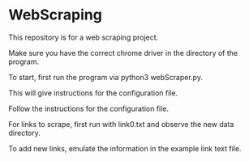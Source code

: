# WebScraping
This repository is for a web scraping project.

Make sure you have the correct chrome driver in the directory of the program.

To start, first run the program via python3 webScraper.py.

This will give instructions for the configuration file.

Follow the instructions for the configuration file. 

For links to scrape, first run with link0.txt and observe the new data directory.

To add new links, emulate the information in the example link text file.
